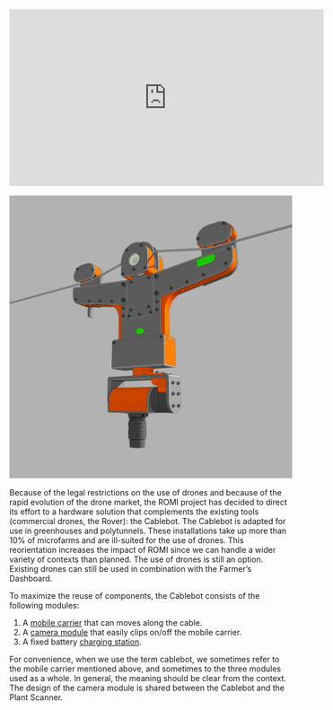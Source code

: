 <iframe width="560" height="315" src="https://www.youtube.com/embed/_5Zw77hQ8Sc" frameborder="0" allow="accelerometer; autoplay; clipboard-write; encrypted-media; gyroscope; picture-in-picture" allowfullscreen></iframe>

![](/assets/images/farmers-dashboard.png)

Because of the legal restrictions on the use of drones and because of the rapid evolution of the drone market, the ROMI project has decided to direct its effort to a hardware solution that complements the existing tools (commercial drones, the Rover): the Cablebot. The Cablebot is adapted for use in greenhouses and polytunnels. These installations take up more than 10% of microfarms and are ill-suited for the use of drones. This reorientation increases the impact of ROMI since we can handle a wider variety of contexts than planned. The use of drones is still an option. Existing drones can still be used in combination with the Farmer’s Dashboard. 

To maximize the reuse of components, the Cablebot consists of the following modules:

1. A [mobile carrier](bot.md) that can moves along the cable.
2. A [camera module](camera.md) that easily clips on/off the mobile carrier.
3. A fixed battery [charging station](station.md).

For convenience, when we use the term cablebot, we sometimes refer to the mobile carrier mentioned above, and sometimes to the three modules used as a whole. In general, the meaning should be clear from the context.
The design of the camera module is shared between the Cablebot and the Plant Scanner.

